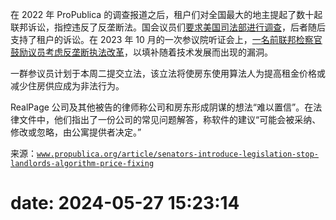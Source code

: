 在 2022 年 ProPublica 的调查报道之后，租户们对全国最大的地主提起了数十起联邦诉讼，指控违反了反垄断法。国会议员们[要求美国司法部进行调查](https://www.propublica.org/article/yieldstar-rent-increase-realpage-rent-klobuchar)，后者随后支持了租户的诉讼。在 2023 年 10 月的一次参议院听证会上，[一名前联邦检察官鼓励议员考虑反垄断执法改革](https://www.propublica.org/article/doj-backs-tenants-price-fixing-case-big-landlords-real-estate-tech)，以填补随着技术发展而出现的漏洞。

一群参议员计划于本周二提交立法，该立法将使房东使用算法人为提高租金价格或减少住房供应成为非法行为。

RealPage 公司及其他被告的律师称公司和房东形成阴谋的想法“难以置信”。在法律文件中，他们指出了一份公司的常见问题解答，称软件的建议“可能会被采纳、修改或忽略，由公寓提供者决定。”

来源：[`www.propublica.org/article/senators-introduce-legislation-stop-landlords-algorithm-price-fixing`](https://www.propublica.org/article/senators-introduce-legislation-stop-landlords-algorithm-price-fixing)

# date: 2024-05-27 15:23:14

> <!--yml

category: 未分类

参议员寻求禁止房东使用算法人为提高租金 — ProPublica

这种软件被竞争性的房东广泛使用。例如，在西雅图，ProPublica 发现，10 家物业管理公司管理着一个社区 70% 的所有多户公寓 —— 并且每一家都使用了 RealPage 销售的定价软件。

-->

ProPublica 是一个调查滥用权力的非营利性新闻机构。立即注册，以接收[我们最重要的故事](https://www.propublica.org/newsletters/the-big-story?source=www.propublica.org&placement=top-note&region=national)。

这项提议的法律是在[ProPublica 的一项调查](https://www.propublica.org/article/yieldstar-rent-increase-realpage-rent)之后提出的，该调查发现总部位于德克萨斯州的 RealPage 公司销售的软件正在收集房东的专有数据，并将其输入算法，以推荐他们应该收取的租金。法律专家表示，如果房东将其用于协调定价，这种安排可能有助于他们从事类似卡特尔的行为。

“用算法定价与在私人俱乐部里抽雪茄和喝威士忌没有任何区别，”俄勒冈州民主党参议员 [罗恩·怀登](https://projects.propublica.org/represent/members/W000779-ron-wyden) 说道，他是这项新法案的主要发起人之一。“尽管我认为这些卡特尔已经违反了现行的反垄断法，但我希望法律能够非常明确地规定，对房租进行算法定价是一种犯罪。”

星期二拟提出的议案由民主党人赞助，包括**怀登**、[佛蒙特州的彼得·韦尔奇](https://projects.propublica.org/represent/members/W000800-peter-welch)和[明尼苏达州的艾米·克洛布彻](https://projects.propublica.org/represent/members/K000367-amy-klobuchar)，将使房地产所有者与协调租金价格和住房供应信息的公司签约成为非法。该立法还将禁止两个或两个以上的租赁所有者协调此类信息。还将禁止两家协调信息的公司之间的并购，以减少竞争。

怀登办公室发布的一份声明点名了 RealPage 和第二家物业管理技术公司 Yardi。

“像 RealPage 和 Yardi 这样的公司将自己标榜为提供‘物业管理软件’，但实际上他们通过房东勾结收取超过市场价的租金，”声明说。“这正是价格操纵卡特尔的运作方式，但它们不是使用代号和秘密会议，而是将价格操纵作为一种服务提供。”

根据声明，算法正在帮助住房提供者在“住房供应和可负担性危机”中勾结，自 2020 年以来，租金已上涨了两位数，而无家可归的人数也在增加。声明说，所提出的法律——被称为阻止租赁住房卡特尔算法促进法案——将加强未来的法律案件，并防止可能推高租金的并购。

RealPage 和 Yardi 没有立即回应置评请求。

租户诉讼已在田纳西州纳什维尔的联邦法院合并为一案，涉及近 50 家大房东。RealPage 和其他被告声称，投诉未提供直接证据证明有阴谋，如“决定性证据”文件或录音电话。“总的来说，原告没有提出一个可信的横向价格操纵阴谋，”他们的法律文件说。

RealPage 和其他被告试图让法院驳回这些案件。去年 12 月，法院同意让涉及租赁公寓的主要案件继续进行，但驳回了涉及学生住房的相关投诉。

国家低收入住房联盟总裁兼首席执行官黛安·延特尔在一份声明中表示，如果通过，所提议的法律将“提供一个重要工具，阻止掠夺性房东通过租金设置软件和算法相互勾结，进一步推高租金。”
